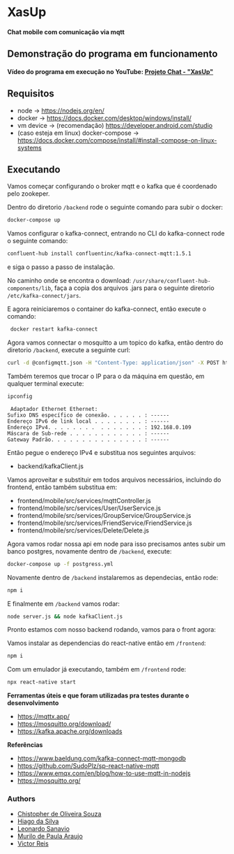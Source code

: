 # XasUp
#### Chat mobile com comunicação via mqtt  

## Demonstração do programa em funcionamento  
#### Vídeo do programa em execução no YouTube: [Projeto Chat - "XasUp"](https://youtu.be/WMajKAi7LhI)  


## Requisitos

- node -> https://nodejs.org/en/
- docker -> https://docs.docker.com/desktop/windows/install/
- vm device -> (recomendação) https://developer.android.com/studio
- (caso esteja em linux) docker-compose -> https://docs.docker.com/compose/install/#install-compose-on-linux-systems

## Executando

Vamos começar configurando o broker mqtt e o kafka que é coordenado pelo zookeper.

Dentro do diretorio ```/backend``` rode o seguinte comando para subir o docker:

```sh
docker-compose up
```

Vamos configurar o kafka-connect, entrando no CLI do kafka-connect rode o seguinte comando:

```sh
confluent-hub install confluentinc/kafka-connect-mqtt:1.5.1
```
e siga o passo a passo de instalação.

No caminho onde se encontra o download: ```/usr/share/confluent-hub-components/lib```, faça a copia dos arquivos .jars para o seguinte diretorio ```/etc/kafka-connect/jars```.

E agora reiniciaremos o container do kafka-connect, então execute o comando:
```sh
 docker restart kafka-connect
 ```
 
 Agora vamos connectar o mosquitto a um topico do kafka, então dentro do diretorio ```/backend```, execute a seguinte curl:
 ```sh
 curl -d @configmqtt.json -H "Content-Type: application/json" -X POST http://localhost:8083/connectors
 ```

Também teremos que trocar o IP para o da máquina em questão, em qualquer terminal execute:
```sh
ipconfig
 ```
     Adaptador Ethernet Ethernet:                                                                                                                                                     Sufixo DNS específico de conexão. . . . . . : ------
    Endereço IPv6 de link local . . . . . . . . : ------
    Endereço IPv4. . . . . . . .  . . . . . . . : 192.168.0.109
    Máscara de Sub-rede . . . . . . . . . . . . : ------   
    Gateway Padrão. . . . . . . . . . . . . . . : ------      
 
Então pegue o endereço IPv4 e substitua nos seguintes arquivos:

- backend/kafkaClient.js 

Vamos aproveitar e substituir em todos arquivos necessários, incluindo do frontend, então também substitua em:
- frontend/mobile/src/services/mqttController.js
- frontend/mobile/src/services/User/UserService.js
- frontend/mobile/src/services/GroupService/GroupService.js
- frontend/mobile/src/services/FriendService/FriendService.js 
- frontend/mobile/src/services/Delete/Delete.js

Agora vamos rodar nossa api em node para isso precisamos antes subir um banco postgres, novamente dentro de ```/backend```, execute:
```sh
docker-compose up -f postgress.yml
```

Novamente dentro de ```/backend``` instalaremos as dependecias, então rode:
```sh
npm i
```

E finalmente em ```/backend``` vamos rodar:
```sh
node server.js && node kafkaClient.js
```

Pronto estamos com nosso backend rodando, vamos para o front agora:

Vamos instalar as dependencias do react-native então em ```/frontend```:
```sh
npm i
```

Com um emulador já executando, também em ```/frontend``` rode:
```sh
npx react-native start
```
**Ferramentas úteis e que foram utilizadas pra testes durante o desenvolvimento**
 - https://mqttx.app/
 - https://mosquitto.org/download/
 - https://kafka.apache.org/downloads

**Referências**
 - https://www.baeldung.com/kafka-connect-mqtt-mongodb
 - https://github.com/SudoPlz/sp-react-native-mqtt
 - https://www.emqx.com/en/blog/how-to-use-mqtt-in-nodejs
 - https://mosquitto.org/

### Authors
- [Chistopher de Oliveira Souza](https://github.com/Christopher-OSouza)
- [Hiago da Silva](https://github.com/hiagomoa)
- [Leonardo Sanavio](https://github.com/LeoSanavio)
- [Murilo de Paula Araujo](https://www.github.com/murilodepa)
- [Victor Reis](https://github.com/Victor-Kings)

